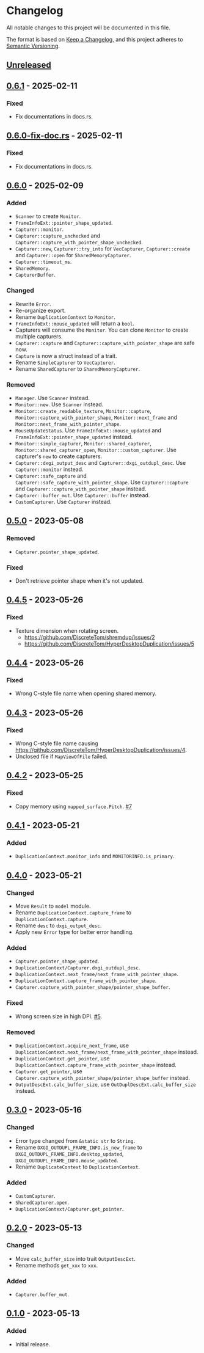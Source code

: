 # Changelog

All notable changes to this project will be documented in this file.

The format is based on [Keep a Changelog](https://keepachangelog.com/en/1.1.0/), and this project adheres to [Semantic Versioning](https://semver.org/spec/v2.0.0.html).

## [Unreleased]

## [0.6.1] - 2025-02-11

### Fixed

- Fix documentations in docs.rs.

## [0.6.0-fix-doc.rs] - 2025-02-11

### Fixed

- Fix documentations in docs.rs.

## [0.6.0] - 2025-02-09

### Added

- `Scanner` to create `Monitor`.
- `FrameInfoExt::pointer_shape_updated`.
- `Capturer::monitor`.
- `Capturer::capture_unchecked` and `Capturer::capture_with_pointer_shape_unchecked`.
- `Capturer::new`, `Capturer::try_into` for `VecCapturer`, `Capturer::create` and `Capturer::open` for `SharedMemoryCapturer`.
- `Capturer::timeout_ms`.
- `SharedMemory`.
- `CapturerBuffer`.

### Changed

- Rewrite `Error`.
- Re-organize export.
- Rename `DuplicationContext` to `Monitor`.
- `FrameInfoExt::mouse_updated` will return a `bool`.
- Capturers will consume the `Monitor`. You can clone `Monitor` to create multiple capturers.
- `Capturer::capture` and `Capturer::capture_with_pointer_shape` are safe now.
- `Capture` is now a struct instead of a trait.
- Rename `SimpleCapturer` to `VecCapturer`.
- Rename `SharedCapturer` to `SharedMemoryCapturer`.

### Removed

- `Manager`. Use `Scanner` instead.
- `Monitor::new`. Use `Scanner` instead.
- `Monitor::create_readable_texture`, `Monitor::capture`, `Monitor::capture_with_pointer_shape`, `Monitor::next_frame` and `Monitor::next_frame_with_pointer_shape`.
- `MouseUpdateStatus`. Use `FrameInfoExt::mouse_updated` and `FrameInfoExt::pointer_shape_updated` instead.
- `Monitor::simple_capturer`, `Monitor::shared_capturer`, `Monitor::shared_capturer_open`, `Monitor::custom_capturer`. Use capturer's `new` to create capturers.
- `Capturer::dxgi_output_desc` and `Capturer::dxgi_outdupl_desc`. Use `Capturer::monitor` instead.
- `Capturer::safe_capture` and `Capturer::safe_capture_with_pointer_shape`. Use `Capturer::capture` and `Capturer::capture_with_pointer_shape` instead.
- `Capturer::buffer_mut`. Use `Capturer::buffer` instead.
- `CustomCapturer`. Use `Capturer` instead.

## [0.5.0] - 2023-05-08

### Removed

- `Capturer.pointer_shape_updated`.

### Fixed

- Don't retrieve pointer shape when it's not updated.

## [0.4.5] - 2023-05-26

### Fixed

- Texture dimension when rotating screen.
  - https://github.com/DiscreteTom/shremdup/issues/2
  - https://github.com/DiscreteTom/HyperDesktopDuplication/issues/5

## [0.4.4] - 2023-05-26

### Fixed

- Wrong C-style file name when opening shared memory.

## [0.4.3] - 2023-05-26

### Fixed

- Wrong C-style file name causing https://github.com/DiscreteTom/HyperDesktopDuplication/issues/4.
- Unclosed file if `MapViewOfFile` failed.

## [0.4.2] - 2023-05-25

### Fixed

- Copy memory using `mapped_surface.Pitch`. [#7](https://github.com/DiscreteTom/rusty-duplication/issues/7)

## [0.4.1] - 2023-05-21

### Added

- `DuplicationContext.monitor_info` and `MONITORINFO.is_primary`.

## [0.4.0] - 2023-05-21

### Changed

- Move `Result` to `model` module.
- Rename `DuplicationContext.capture_frame` to `DuplicationContext.capture`.
- Rename `desc` to `dxgi_output_desc`.
- Apply new `Error` type for better error handling.

### Added

- `Capturer.pointer_shape_updated`.
- `DuplicationContext/Capturer.dxgi_outdupl_desc`.
- `DuplicationContext.next_frame/next_frame_with_pointer_shape`.
- `DuplicationContext.capture_frame_with_pointer_shape`.
- `Capturer.capture_with_pointer_shape/pointer_shape_buffer`.

### Fixed

- Wrong screen size in high DPI. [#5](https://github.com/DiscreteTom/rusty-duplication/issues/5).

### Removed

- `DuplicationContext.acquire_next_frame`, use `DuplicationContext.next_frame/next_frame_with_pointer_shape` instead.
- `DuplicationContext.get_pointer`, use `DuplicationContext.capture_frame_with_pointer_shape` instead.
- `Capturer.get_pointer`, use `Capturer.capture_with_pointer_shape/pointer_shape_buffer` instead.
- `OutputDescExt.calc_buffer_size`, use `OutDuplDescExt.calc_buffer_size` instead.

## [0.3.0] - 2023-05-16

### Changed

- Error type changed from `&static str` to `String`.
- Rename `DXGI_OUTDUPL_FRAME_INFO.is_new_frame` to `DXGI_OUTDUPL_FRAME_INFO.desktop_updated`, `DXGI_OUTDUPL_FRAME_INFO.mouse_updated`.
- Rename `DuplicateContext` to `DuplicationContext`.

### Added

- `CustomCapturer`.
- `SharedCapturer.open`.
- `DuplicationContext/Capturer.get_pointer`.

## [0.2.0] - 2023-05-13

### Changed

- Move `calc_buffer_size` into trait `OutputDescExt`.
- Rename methods `get_xxx` to `xxx`.

### Added

- `Capturer.buffer_mut`.

## [0.1.0] - 2023-05-13

### Added

- Initial release.

[unreleased]: https://github.com/DiscreteTom/rusty-duplication/compare/v0.6.1...HEAD
[0.6.1]: https://github.com/DiscreteTom/rusty-duplication/releases/tag/v0.6.1
[0.6.0-fix-doc.rs]: https://github.com/DiscreteTom/rusty-duplication/releases/tag/v0.6.0-fix-doc.rs
[0.6.0]: https://github.com/DiscreteTom/rusty-duplication/releases/tag/v0.6.0
[0.5.0]: https://github.com/DiscreteTom/rusty-duplication/releases/tag/v0.5.0
[0.4.5]: https://github.com/DiscreteTom/rusty-duplication/releases/tag/v0.4.5
[0.4.4]: https://github.com/DiscreteTom/rusty-duplication/releases/tag/v0.4.4
[0.4.3]: https://github.com/DiscreteTom/rusty-duplication/releases/tag/v0.4.3
[0.4.2]: https://github.com/DiscreteTom/rusty-duplication/releases/tag/v0.4.2
[0.4.1]: https://github.com/DiscreteTom/rusty-duplication/releases/tag/v0.4.1
[0.4.0]: https://github.com/DiscreteTom/rusty-duplication/releases/tag/v0.4.0
[0.3.0]: https://github.com/DiscreteTom/rusty-duplication/releases/tag/v0.3.0
[0.2.0]: https://github.com/DiscreteTom/rusty-duplication/releases/tag/v0.2.0
[0.1.0]: https://github.com/DiscreteTom/rusty-duplication/releases/tag/v0.1.0
